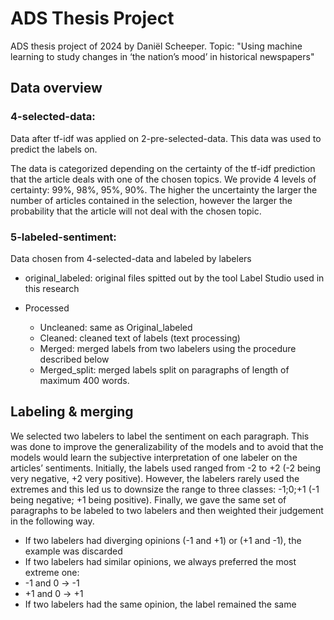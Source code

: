 # ADS Thesis Project
 ADS thesis project of 2024 by Daniël Scheeper. Topic: "Using machine learning to study changes in ‘the nation’s mood’ in historical newspapers"

## Data overview
### 4-selected-data: 
Data after tf-idf was applied on 2-pre-selected-data. This data was used to predict the labels on.

The data is categorized depending on the certainty of the tf-idf prediction that the article deals with one of the chosen topics. We provide 4 levels of certainty: 99%, 98%, 95%, 90%. The higher the uncertainty the larger the number of articles contained in the selection, however the larger the probability that the article will not deal with the chosen topic.

### 5-labeled-sentiment:
Data chosen from 4-selected-data and labeled by labelers

- original_labeled: original files spitted out by the tool Label Studio used in this research

- Processed
    -	Uncleaned: same as Original_labeled
    -	Cleaned: cleaned text of labels (text processing)
    -	Merged: merged labels from two labelers using the procedure described below
    -	Merged_split: merged labels split on paragraphs of length of maximum 400 words.
## Labeling & merging
We selected two labelers to label the sentiment on each paragraph. This was done to improve the generalizability of the models and to avoid that the models would learn the subjective interpretation of one  labeler on the articles’ sentiments. Initially, the labels used ranged from -2 to +2 (-2 being very negative, +2 very positive). However, the labelers rarely used the extremes and this led us to downsize the range to three classes: -1;0;+1 (-1 being negative; +1 being positive). Finally, we gave the same set of paragraphs to be labeled to two labelers and then weighted their judgement in the following way.

-	If two labelers had diverging opinions (-1 and +1) or (+1 and -1), the example was discarded
-	If two labelers had similar opinions, we always preferred the most extreme one:
-	-1 and 0 -> -1
-	+1 and 0 -> +1
-	If two labelers had the same opinion, the label remained the same
